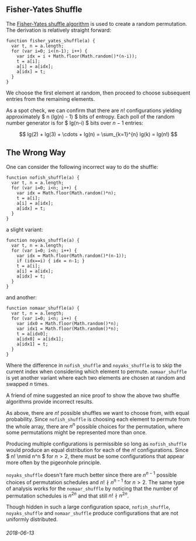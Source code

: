 Fisher-Yates Shuffle
---

The [Fisher-Yates shuffle algorithm](https://en.wikipedia.org/wiki/Fisher%E2%80%93Yates_shuffle) is used to create a random permutation.
The derivation is relatively straight forward:

```
function fisher_yates_shuffle(a) {
  var t, n = a.length;
  for (var i=0; i<(n-1); i++) {
    var idx = i + Math.floor(Math.random()*(n-i));
    t = a[i];
    a[i] = a[idx];
    a[idx] = t;
  }
}
```

We choose the first element at random, then
proceed to choose subsequent entries from the remaining elements.

As a spot check, we can confirm that there are $n!$ configurations
yielding approximately $ n (lg(n) - 1) $ bits of entropy.
Each poll of the random number generator is for $ lg(n-i) $ bits
over $n-1$ entries:

$$ lg(2) + lg(3) + \cdots + lg(n) = \sum_{k=1}^{n} lg(k) = lg(n!) $$

The Wrong Way
---

One can consider the following incorrect way to do the shuffle:

```
function nofish_shuffle(a) {
  var t, n = a.length;
  for (var i=0; i<n; i++) {
    var idx = Math.floor(Math.random()*n);
    t = a[i];
    a[i] = a[idx];
    a[idx] = t;
  }
}
```

a slight variant:

```
function noyaks_shuffle(a) {
  var t, n = a.length;
  for (var i=0; i<n; i++) {
    var idx = Math.floor(Math.random()*(n-1));
    if (idx==i) { idx = n-1; }
    t = a[i];
    a[i] = a[idx];
    a[idx] = t;
  }
}
```

and another:

```
function nomaar_shuffle(a) {
  var t, n = a.length;
  for (var i=0; i<n; i++) {
    var idx0 = Math.floor(Math.random()*n);
    var idx1 = Math.floor(Math.random()*n);
    t = a[idx0];
    a[idx0] = a[idx1];
    a[idx1] = t;
  }
}
```

Where the difference in `nofish_shuffle` and `noyaks_shuffle`
is to skip the current index when considering which element to permute.
`nomaar_shuffle` is yet another variant where each two elements are
chosen at random and swapped $n$ times.

A friend of mine suggested an nice proof to show the above two
shuffle algorithms provide incorrect results.

As above, there are $n!$ possible shuffles we want to choose from, with
equal probability.
Since `nofish_shuffle` is choosing each element to permute from the whole
array, there are $n^n$ possible choices for the permutation, where
some permutations might be represented more than once.

Producing multiple configurations is permissible so long as `nofish_shuffle`
would produce an equal distribution for each of the $n!$ configurations.
Since $ n! \nmid n^n $ for $n>2$, there must be some configurations that
appear more often by the pigeonhole principle.

`noyaks_shuffle` doesn't fare much better since there are $n^{n-1}$ possible
choices of permutation schedules and $n! \nmid n^{n-1}$ for $n>2$.
The same type of analysis works for the `nomaar_shuffle` by noticing
that the number of permutation schedules is $n^{2 n}$ and that still $n! \nmid n^{2 n}$.

Though hidden in such a large configuration space, `nofish_shuffle`,
`noyaks_shuffle` and `nomaar_shuffle` produce configurations that are not uniformly
distributed.

###### 2018-06-13
